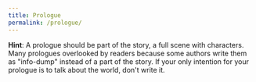 ```yaml
---
title: Prologue
permalink: /prologue/
---
```


__Hint__: A prologue should be part of the story, a full scene with characters. Many prologues overlooked by readers because some authors write them as "info-dump" instead of a part of the story. If your only intention for your prologue is to talk about the world, don't write it.
